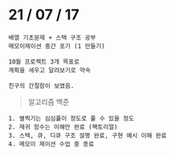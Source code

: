 # 21 / 07 / 17

```
배열 기초문제 + 스택 구조 공부
메모이제이션 중간 포기 (1 만들기)

10월 프로젝트 3개 목표로
계획을 세우고 달려보기로 약속

친구의 간절함이 보였음.
```

> 알고리즘 백준

```
1. 별찍기는 심심풀이 정도로 풀 수 있을 정도
2. 재귀 함수는 이해만 완료 (팩토리얼)
3. 스택, 큐, 디큐 구조 설명 완료, 구현 예시 이해 완료
4. 메모이 제이션 수업 중 종료
```
